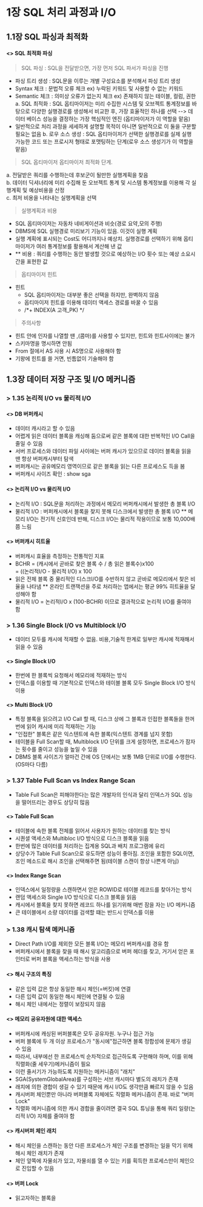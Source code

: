 # 1장 SQL 처리 과정과 I/O

## 1.1장 SQL 파싱과 최적화
#### <> SQL 최적화 파싱
> SQL 파싱 : SQL을 전달받으면, 가장 먼저 SQL 파서가 파싱을 진행
  - 파싱 트리 생성 : SQL문을 이루는 개별 구성요소를 분석해서 파싱 트리 생성
  - Syntax 체크 : 문법적 오류 체크 ex) 누락된 키워드 및 사용할 수 없는 키워드
  - Semantic 체크 : 의미상 오류가 없는지 체크 ex) 존재하지 않는 테이블, 컬럼, 권한
  a. SQL 최적화 : SQL 옵티마이저는 미리 수집한 시스템 및 오브젝트 통계정보를 바탕으로 다양한 실행경로를 생성해서 비교한 후, 가장 효율적인 하나를 선택 --> 데이터 베이스 성능을 결정하는 가장 핵심적인 엔진 (옵티마이저가 이 역할을 맡음)
   - 일반적으로 처리 과정을 세세하게 설명할 목적이 아니면 일반적으로 이 둘을 구분할 필요는 없음
  b. 로우 소스 생성 : SQL 옵티마이저가 선택한 실행경로를 실제 실행 가능한 코드 또는 프로시저 형태로 포맷팅하는 단계(로우 소스 생성기가 이 역할을 맡음)
> SQL 옵티마이저
> 옵티마이저 최적화 단계. 
  
  a. 전달받은 쿼리를 수행하는데 후보군이 될만한 실행계획을 찾음   
  b. 데이터 딕셔너리에 미리 수집해 둔 오브젝트 통계 및 시스템 통계정보를 이용해 각 실행계획 및 예상비용을 산정  
  c. 최저 비용을 나타내는 실행계획을 선택
> 실행계획과 비용
  - SQL 옵티마이저는 자동차 네비게이션과 비슷(경로 요약,모의 주행)
  - DBMS에 SQL 실행경로 미리보기 기능이 있음. 이것이 실행 계획
  - 실행 계획에 표시되는 Cost도 어디까지나 예상치. 실행경로를 선택하기 위해 옵티마이저가 여러 통계정보를 활용해서 계산해 낸 값
  - ** 비용 : 쿼리를 수행하는 동안 발생할 것으로 예상하는 I/O 횟수 또는 예상 소요시간을 표현한 값
> 옵티마이저 힌트
  - 힌트
    - SQL 옵티마이저는 대부분 좋은 선택을 하지만, 완벽하지 않음
    - 옵티마이저 힌트를 이용해 데이터 액세스 경로를 바꿀 수 있음
    - /*+ INDEX(A 고객_PK) */
> 주의사항
  - 힌트 안에 인자를 나열할 땐 ,(콤마)를 사용할 수 있지만, 힌트와 힌트사이에는 불가
  - 스키마명을 명시하면 안됨
  - From 절에서 AS 사용 시 AS명으로 사용해야 함
  - 기왕에 힌트를 쓸 거면, 빈틈없이 기술해야 함


## 1.3장 데이터 저장 구조 및 I/O 메커니즘

### > 1.35 논리적 I/O vs 물리적 I/O

#### <> DB 버퍼캐시
  - 데이터 캐시라고 할 수 있음
  - 어렵게 읽은 데이터 블록을 캐싱해 둠으로써 같은 블록에 대한 반복적인 I/O Call을 줄일 수 있음
  - 서버 프로세스와 데이터 파일 사이에는 버퍼 캐시가 있으므로 데이터 블록을 읽을 땐 항상 버퍼캐시부터 탐색
  - 버퍼캐시는 공유메모리 영역이므로 같은 블록을 읽는 다른 프로세스도 득을 봄
  - 버퍼캐시 사이즈 확인 : show sga
#### <> 논리적 I/O vs 물리적 I/O
  - 논리적 I/O : SQL문을 처리하는 과정에서 메모리 버퍼캐시에서 발생한 총 블록 I/O
  - 물리적 I/O : 버퍼캐시에서 블록을 찾지 못해 디스크에서 발생한 총 블록 I/O
  ** 메모리 I/O는 전기적 신호인데 반해, 디스크 I/O는 물리적 작용이므로 보통 10,000배 쯤 느림
#### <> 버퍼캐시 히트율
  - 버퍼캐시 효율을 측정하는 전통적인 지표
  - BCHR = (캐시에서 곧바로 찾은 블록 수 / 총 읽은 블록수)x100   
         = ((논리적I/O - 물리적 I/O) x 100
  - 읽은 전체 블록 중 물리적인 디스크I/O를 수반하지 않고 곧바로 메모리에서 찾은 비율을 나타냄
  ** 온라인 트랜잭션을 주로 처리하는 앱에서는 평균 99% 히트율을 달성해야 함
  - 물리적 I/O = 논리적I/O x (100-BCHR) 이므로 결과적으로 논리적 I/O를 줄여야 함

### > 1.36 Single Block I/O vs Multiblock I/O
  - 데이터 모두를 캐시에 적재할 수 없음. 비용,기술적 한계로 일부만 캐시에 적재해서 읽을 수 있음
#### <> Single Block I/O
  - 한번에 한 블록씩 요청해서 메모리에 적재하는 방식
  - 인덱스를 이용할 때 기본적으로 인덱스와 테이블 블록 모두 Single Block I/O 방식 이용
#### <> Multi Block I/O
  - 특정 블록을 읽으려고 I/O Call 할 때, 디스크 상에 그 블록과 인접한 블록들을 한꺼번에 읽어 캐시에 미리 적재하는 기능
  - "인접한" 블록은 같은 익스텐트에 속한 블록(익스텐트 경계를 넘지 못함)
  - 테이블을 Full Scan할 때, Multiblock I/O 단위를 크게 설정하면, 프로세스가 잠자는 횟수를 줄이고 성능을 높일 수 있음
  - DBMS 블록 사이즈가 얼마건 간에 OS 단에서는 보통 1MB 단위로 I/O를 수행한다.(OS마다 다름)

### > 1.37 Table Full Scan vs Index Range Scan
  - Table Full Scan은 피해야한다는 많은 개발자의 인식과 달리 인덱스가 SQL 성능을 떨어뜨리는 경우도 상당히 많음

#### <> Table Full Scan
  - 테이블에 속한 블록 전체를 읽어서 사용자가 원하는 데이터를 찾는 방식
  - 시퀀셜 액세스와 Multibloc I/O 방식으로 디스크 블록을 읽음
  - 한번에 많은 데이터를 처리하는 집계용 SQL과 배치 프로그램에 유리
  - 상당수가 Table Full Scan으로 유도하면 성능이 좋아짐. 조인을 포함한 SQL이면, 조인 메소드로 해시 조인을 선택해주면 됨(테이블 스캔이 항상 나쁜게 아님)

#### <> Index Range Scan
  - 인덱스에서 일정량을 스캔하면서 얻은 ROWID로 테이블 레코드를 찾아가는 방식
  - 랜덤 액세스와 Single I/O 방식으로 디스크 블록을 읽음
  - 캐시에서 블록을 찾지 못하면 레코드 하나를 읽기위해 매번 잠을 자는 I/O 메커니즘
  - 큰 테이블에서 소량 데이터를 검색할 떄는 반드시 인덱스를 이용

### > 1.38 캐시 탐색 메커니즘
  - Direct Path I/O를 제외한 모든 블록 I/O는 메모리 버퍼캐시를 경유 함
  - 버퍼캐시에서 블록을 찾을 때 해시 알고리즘으로 버퍼 헤더를 찾고, 거기서 얻은 포인터로 버퍼 블록을 액세스하는 방식을 사용

#### <> 해시 구조의 특징
  - 같은 입력 값은 항상 동일한 해시 체인(=버킷)에 연결
  - 다른 입력 값이 동일한 해시 체인에 연결될 수 있음
  - 해시 체인 내에서는 정렬이 보장되지 않음

#### <> 메모리 공유자원에 대한 액세스 
  - 버퍼캐시에 캐싱된 버퍼블록은 모두 공유자원. 누구나 접근 가능
  - 버퍼 블록에 두 개 이상 프로세스가 "동시에"접근하면 블록 정합성에 문제가 생길 수 있음
  - 따라서, 내부에선 한 프로세스씩 순차적으로 접근하도록 구현해야 하며, 이를 위해 직렬화(줄 세우기)메커니즘이 필요
  - 이런 줄서기가 가능하도록 지원하는 메커니즘이 "래치"
  - SGA(SystemGlobalArea)를 구성하는 서브 캐시마다 별도의 래치가 존재
  - 래치에 의한 경합이 생길 수 있기 때문에 캐시 I/O도 생각만큼 빠르지 않을 수 있음
  - 캐시버퍼 체인뿐만 아니라 버퍼블록 자체에도 직렬화 메커니즘이 존재. 바로 "버퍼 Lock"
  - 직렬화 메커니즘에 의한 캐시 경합을 줄이려면 결국 SQL 튜닝을 통해 쿼리 일량(논리적 I/O) 자체를 줄여야 함

#### <> 캐시버퍼 체인 래치
  - 해시 체인을 스캔하는 동안 다른 프로세스가 체인 구조를 변경하는 일을 막기 위해 해시 체인 래치가 존재
  - 체인 앞쪽에 자물쇠가 있고, 자물쇠를 열 수 있는 키를 획득한 프로세스만이 체인으로 진입할 수 있음

#### <> 버퍼 Lock
  - 읽고자하는 블록을 
